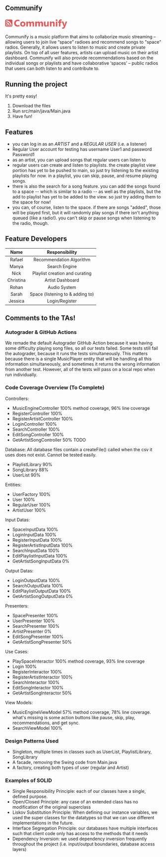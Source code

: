 ## Communify
<p float="left">
  <img src="https://github.com/CSC207-2022F-UofT/course-project-team-communify/blob/main/src/main/java/View/assets/logo_red_full.png" width="200" />
</p>

Communify is a music platform that aims to collaborize music streaming – allowing users to join live “space” radioes and recommend songs to "space" radios. Generally, it allows users to listen to music and create private playlists. On top of all user features, artists can upload music on their artist dashboard. Communify will also provide recommendations based on the individual songs or playlists and have collaborative ‘spaces’ – public radios that users can both listen to and contribute to.


## Running the project
It's pretty easy!
1. Download the files
2. Run src/main/java/Main.java
3. Have fun!

## Features
- you can log in as an _ARTIST_ and a _REGULAR USER_ (i.e. a listener)
- Regular User account for testing has username User1 and password Password1
- as an artist, you can upload songs that regular users can listen to
- regular users can create and listen to playlists. the create playlist view portion has yet to be pushed to main, so just try listening to the existing playlists for now. in a playlist, you can skip, pause, and resume playing songs. 
- there is also the search for a song feature. you can add the songs found to a space -- which is similar to a radio -- as well as the playlists, but the add to playlist has yet to be added to the view. so just try adding them to the space for now!
- you can, of course, listen to the space. if there are songs "added", those will be played first, but it will randomly play songs if there isn't anything queued (like a radio!). you can't skip or pause songs when listening to the radio, though.

## Feature Developers
| Name  | Responsibility |
| :-------------: | :-------------: |
| Rafael | Recommendation Algorithm |
| Manya  | Search Engine  |
| Nick | Playlist creation and curating |
| Christina| Artist Dashboard  |
| Rohan | Audio System |
| Sarah | Space (listening to & adding to) |
| Jessica | Login/Register |

## Comments to the TAs!

### Autograder & GitHub Actions
We remade the default Autograder GitHub Action because it was having some difficulty playing song files, so all our tests failed. Some tests still fail the autograder, because it runs the tests simultaneously. This matters because there is a single MusicPlayer entity that will be handling all this information simultaneously, and sometimes it returns the wrong information from another test. However, all of the tests will pass on a local repo when run individually. 

### Code Coverage Overview (To Complete) 

Controllers: 
- MusicEngineController 100% method coverage, 96% line coverage
- RegisterController 100%
- RegisterArtistController 100%
- LoginController 100%
- SearchController 100%
- EditSongController 100%
- GetArtistSongController 50% TODO

Database:
All database files contain a createFile() called when the csv it uses does not exist. Cannot be tested easily.
- PlaylistLibrary 90%
- SongLibrary 88%
- UserList 90%


Entities:
- UserFactory 100%
- User 100%
- RegularUser 100%
- ArtistUser 100%

Input Datas: 
- SpaceInputData 100%
- LoginInputData 100%
- RegisterInputData 100%
- RegisterArtistInputData 100%
- SearchInputData 100%
- EditPlaylistInputData 100%
- GetArtistSongInputData 0%

Output Datas: 
- LoginOutputData 100%
- SearchOutputData 100%
- EditPlaylistOutputData 100%
- GetArtistSongOutputData 0%

Presenters: 
- SpacePresenter 100%
- UserPresenter 100%
- SearchPresenter 100%
- ArtistPresenter 0%
- EditSongPresenter 100%
- GetArtistSongPresenter 50%

Use Cases: 
- PlaySpaceInteractor 100% method coverage, 93% line coverage
- Login 100%
- RegisterInteractor 100%
- RegisterArtistInteractor 100%
- SearchInteractor 100%
- EditSongInteractor 100%
- GetArtistSongInteractor 50%

View Models: 
- MusicEngineViewModel 57% method coverage, 78% line coverage. what's missing is some action buttons like pause, skip, play, recommendations, and get sync.
- SearchViewModel 100%

### Design Patterns Used
- Singleton, multiple times in classes such as UserList, PlaylistLibrary, SongLibrary
- A facade, removing the Swing code from Main.java
- A factory, creating both types of user (regular and Artist)

### Examples of SOLID 
- Single Responsibility Principle: each of our classes have a single, defined purpose.
- Open/Closed Principle: any case of an extended class has no modification of the original superclass
- Liskov Substitution Principle: When defining our instance variables, we used the super classes for the datatypes so that we can use different implementations in the future.
- Interface Segregation Principle: our databases have multiple interfaces such that client code only has access to the methods that it needs
- Dependency Inversion: we used dependency inversion frequently throughout the project (i.e. input/output boundaries, database access layers)

